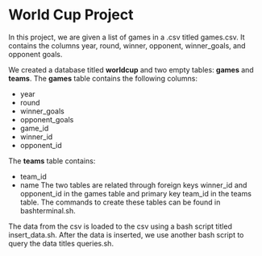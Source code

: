 # World Cup Project
In this project, we are given a list of games in a .csv titled games.csv. It contains the columns year, round, winner, opponent, winner_goals, and opponent goals. 

We created a database titled **worldcup** and two empty tables: **games** and **teams**. 
The **games** table contains the following columns: 
  * year
  * round
  * winner_goals
  * opponent_goals
  * game_id
  * winner_id
  * opponent_id

The **teams** table contains:
  * team_id
  * name 
The two tables are related through foreign keys winner_id and opponent_id in the games table and primary key team_id in the teams table. 
The commands to create these tables can be found in bashterminal.sh. 

The data from the csv is loaded to the csv using a bash script titled insert_data.sh. 
After the data is inserted, we use another bash script to query the data titles queries.sh. 
